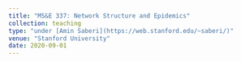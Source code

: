 ```yaml
---
title: "MS&E 337: Network Structure and Epidemics"
collection: teaching
type: "under [Amin Saberi](https://web.stanford.edu/~saberi/)"
venue: "Stanford University"
date: 2020-09-01 
---
```

